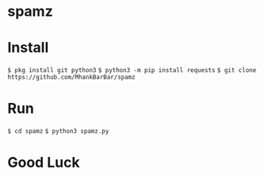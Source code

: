 # spamz

# Install
`$ pkg install git python3`
`$ python3 -m pip install requests`
`$ git clone https://github.com/MhankBarBar/spamz`

# Run
`$ cd spamz`
`$ python3 spamz.py`

# Good Luck 
